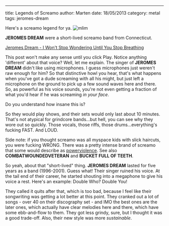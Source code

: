 ---
title: Legends of Screamo
author: Marten
date: 18/05/2013
category: metal
tags: jeromes-dream

Here's a screamo legend for ya. 
![mlim](/content/images/JeromesDream.jpg "Jeromes Dream")

**JEROMES DREAM** were a short-lived screamo band from Connecticut. 

[Jeromes Dream - I Won't Stop Wondering Until You Stop Breathing](../static/mp3/06-i-wont-stop-wondering-until-you-stop-breathing.mp3)


This post won't make any sense until you click Play.
Notice anything 'different' about that voice? Well, let me explain. The singer of **JEROMES DREAM** didn't like using microphones. I guess microphones just weren't raw enough for him? So that distinctive howl you hear, that's what happens when you've got a dude screaming with all his might, but just left a microphone on the ground to pick up a few sound waves here and there. So, as powerful as his voice sounds, you're not even getting a fraction of what you'd hear if he was screaming _in your face_.

Do you understand how insane this is?

So they would play shows, and their sets would only last about 10 minutes. That's not atypical for grindcore bands...but hell, you can see why they wore out so quickly. Those vocals, those riffs, those drums...everything's fucking FAST. And LOUD.

Side note: if you thought screamo was all myspace kids with slick haircuts, you were fucking WRONG. There was a pretty intense brand of screamo that some would describe as [powerviolence](http://rateyourmusic.com/genre/Powerviolence/). See also **COMBATWOUNDEDVETERAN** and **BUCKET FULL OF TEETH**.

So yeah, about that "short-lived" thing. **JEROMES DREAM** lasted for five years as a band (1996-2001). Guess what! Their singer ruined his voice. At the tail end of their career, he started shouting into a megaphone to give his voice a rest. Here's an example:
Double Who? Double You!

They called it quits after that, which is too bad, because I feel like their songwriting was getting a lot better at this point. They cranked out a lot of songs - over 40 on their discography set - and IMO the best ones are the later ones, which actually have clear melodies here and there, which have some ebb-and-flow to them. They got less grindy, sure, but I thought it was a good trade-off. Also, their new style was more _sustainable_.
